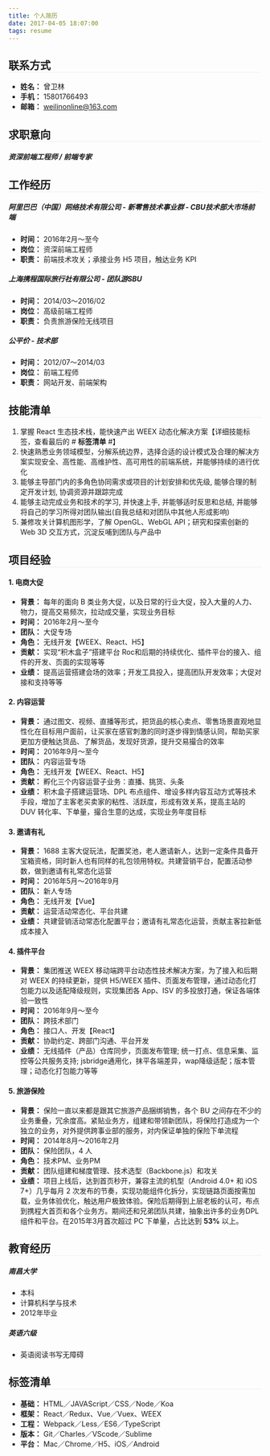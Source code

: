 ```yaml
---
title: 个人简历
date: 2017-04-05 18:07:00
tags: resume
---
```


<style type="text/css">
  .post-info {
    display: none;
  }

  h1, h2 {
    border-bottom: 1px solid #eeeeee;
  }
</style>

## 联系方式

* **姓名：** 曾卫林
* **手机：** 15801766493
* **邮箱：** weilinonline@163.com

## 求职意向

##### 资深前端工程师 / 前端专家

## 工作经历

##### 阿里巴巴（中国）网络技术有限公司 - 新零售技术事业群 - CBU技术部大市场前端 

* **时间：** 2016年2月～至今
* **岗位：** 资深前端工程师
* **职责：** 前端技术攻关；承接业务 H5 项目，触达业务 KPI

##### 上海携程国际旅行社有限公司 - 团队游SBU

* **时间：** 2014/03～2016/02
* **岗位：** 高级前端工程师
* **职责：** 负责旅游保险无线项目

##### 公平价 - 技术部

* **时间：** 2012/07～2014/03
* **岗位：** 前端工程师
* **职责：** 网站开发、前端架构

## 技能清单

1. 掌握 React 生态技术栈，能快速产出 WEEX 动态化解决方案【详细技能标签，查看最后的 # <b>标签清单</b> #】
2. 快速熟悉业务领域模型，分解系统边界，选择合适的设计模式及合理的解决方案实现安全、高性能、高维护性、高可用性的前端系统，并能够持续的进行优化
3. 能够主导部门内的多角色协同需求或项目的计划安排和优先级, 能够合理的制定开发计划, 协调资源并跟踪完成
4. 能够主动完成业务和技术的学习, 并快速上手, 并能够适时反思和总结, 并能够将自己的学习所得对团队输出(自我总结和对团队中其他人形成影响)
5. 兼修攻关计算机图形学，了解 OpenGL、WebGL API；研究和探索创新的 Web 3D 交互方式，沉淀反哺到团队与产品中

## 项目经验

#### 1. 电商大促

  * **背景：** 每年的面向 B 类业务大促，以及日常的行业大促，投入大量的人力、物力，提高交易频次，拉动成交量，实现业务目标
  * **时间：** 2016年2月～至今
  * **团队：** 大促专场
  * **角色：** 无线开发【WEEX、React、H5】
  * **贡献：** 实现“积木盒子”搭建平台 Roc和后期的持续优化、插件平台的接入、组件的开发、页面的实现等等
  * **业绩：** 提高运营搭建会场的效率；开发工具投入，提高团队开发效率；大促对接和支持等等

#### 2. 内容运营

  * **背景：** 通过图文、视频、直播等形式，把货品的核心卖点、零售场景直观地显性化在目标用户面前，让买家在感官刺激的同时逐步得到情感认同，帮助买家更加方便触达货品、了解货品，发现好货源，提升交易撮合的效率
  * **时间：** 2016年9月～至今
  * **团队：** 内容运营专场
  * **角色：** 无线开发【WEEX、React、H5】
  * **贡献：** 孵化三个内容运营子业务：直播、挑货、头条
  * **业绩：** 积木盒子搭建运营场、DPL 布点组件、增设多样内容互动方式等技术手段，增加了主客老买卖家的粘性、活跃度，形成有效关系，提高主站的 DUV 转化率、下单量，撮合生意的达成，实现业务年度目标

#### 3. 邀请有礼

  * **背景：** 1688 主客大促玩法，配置奖池，老人邀请新人，达到一定条件具备开宝箱资格，同时新人也有同样的礼包领用特权。共建营销平台，配置活动参数，做到邀请有礼常态化运营
  * **时间：** 2016年5月～2016年9月
  * **团队：** 新人专场
  * **角色：** 无线开发【Vue】
  * **贡献：** 运营活动常态化、平台共建
  * **业绩：** 共建营销活动常态化配置平台；邀请有礼常态化运营，贡献主客拉新低成本接入

#### 4. 插件平台

  * **背景：** 集团推送 WEEX 移动端跨平台动态性技术解决方案，为了接入和后期对 WEEX 的持续更新，提供 H5/WEEX 插件、页面发布管理，通过动态化打包能力以及适配降级规则，实现集团各 App、ISV 的多投放打通，保证各端体验一致性
  * **时间：** 2016年9月～至今
  * **团队：** 跨技术部门
  * **角色：** 接口人、开发【React】
  * **贡献：** 协助约定、跨部门沟通、平台开发
  * **业绩：** 无线插件（产品）仓库同步，页面发布管理; 统一打点、信息采集、监控等公共服务支持; jsbridge通用化，抹平各端差异，wap降级适配；版本管理；动态化打包能力等等

#### 5. 旅游保险

  * **背景：** 保险一直以来都是跟其它旅游产品捆绑销售，各个 BU 之间存在不少的业务重叠，冗余度高。紧贴业务方，组建和带领新团队，将保险打造成为一个独立的业务，对外提供跨事业部的服务，对内保证单独的保险下单流程
  * **时间：** 2014年8月～2016年2月
  * **团队：** 保险团队，4 人
  * **角色：** 技术PM、业务PM
  * **贡献：** 团队组建和梯度管理、技术选型（Backbone.js）和攻关
  * **业绩：** 项目上线后，达到首页秒开，兼容主流的机型（Android 4.0+ 和 iOS 7+）几乎每月 2 次发布的节奏，实现功能组件化拆分，实现链路页面按需加载，业务体验优化，触达用户极致体验。保险后期得到上层老板的认可，布点到携程大首页和各个业务方。期间还和兄弟团队共建，抽象出许多的业务DPL组件和平台。在2015年3月首次超过 PC 下单量，占比达到 **53%** 以上。

## 教育经历

##### 南昌大学

* 本科
* 计算机科学与技术
* 2012年毕业

##### 英语六级

* 英语阅读书写无障碍

## 标签清单
* **基础：** HTML／JAVAScript／CSS／Node／Koa
* **框架：** React／Redux、Vue／Vuex、WEEX
* **工程：** Webpack／Less／ES6／TypeScript
* **版本：** Git／Charles／VScode／Sublime
* **平台：** Mac／Chrome／H5、iOS／Android
